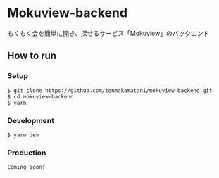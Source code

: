 # Mokuview-backend

もくもく会を簡単に開き、探せるサービス「Mokuview」のバックエンド

## How to run

### Setup

```
$ git clone https://github.com/tenmakamatani/mokuview-backend.git
$ cd mokuview-backend
$ yarn
```

### Development

```
$ yarn dev
```

### Production

```
Coming soon!
```